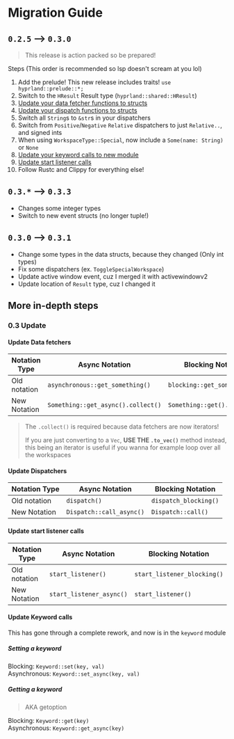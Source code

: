 # Migration Guide

## `0.2.5` ⟶ `0.3.0`
> This release is action packed so be prepared!

Steps (This order is recommended so lsp doesn't scream at you lol)
1. Add the prelude! This new release includes traits! `use hyprland::prelude::*;`
2. Switch to the `HResult` Result type (`hyprland::shared::HResult`)
3. [Update your data fetcher functions to structs](#update-data-fetchers)
4. [Update your dispatch functions to structs](#update-dispatchers)
5. Switch all `String`s to `&str`s in your dispatchers
6. Switch from `Positive`/`Negative` `Relative` dispatchers to just `Relative..`, and signed ints
7. When using `WorkspaceType::Special`, now include a `Some(name: String)` or `None`
8. [Update your keyword calls to new module](#update-keyword-calls)
9. [Update start listener calls](#update-start-listener-calls)
10. Follow Rustc and Clippy for everything else! 

## `0.3.*` ⟶ `0.3.3`
* Changes some integer types
* Switch to new event structs (no longer tuple!)

## `0.3.0` ⟶ `0.3.1`
* Change some types in the data
structs, because they changed (Only int types)
* Fix some dispatchers (ex. `ToggleSpecialWorkspace`)
* Update active window event, cuz I merged it with activewindowv2
* Update location of `Result` type, cuz I changed it

## More in-depth steps

### 0.3 Update

#### Update Data fetchers
| Notation Type | Async Notation                     | Blocking Notation           |
|---------------|------------------------------------|-----------------------------|
| Old notation  | `asynchronous::get_something()`    | `blocking::get_something()` |
| New Notation  | `Something::get_async().collect()` | `Something::get().collect()`|
> The `.collect()` is required because data fetchers are now iterators!
>
> If you are just converting to a `Vec`, **USE THE `.to_vec()`** method instead,
> this being an iterator is useful if you wanna for example loop over all the workspaces


#### Update Dispatchers

| Notation Type | Async Notation           | Blocking Notation     |
|---------------|--------------------------|-----------------------|
| Old notation  | `dispatch()`             | `dispatch_blocking()` |
| New Notation  | `Dispatch::call_async()` | `Dispatch::call()`    |

#### Update start listener calls
| Notation Type | Async Notation           | Blocking Notation           |
|---------------|--------------------------|-----------------------------|
| Old notation  | `start_listener()`       | `start_listener_blocking()` |
| New Notation  | `start_listener_async()` | `start_listener()`          |

#### Update Keyword calls
This has gone through a complete rework, and now is in the `keyword` module

##### Setting a keyword
Blocking: `Keyword::set(key, val)`<br />
Asynchronous: `Keyword::set_async(key, val)`

##### Getting a keyword 
> AKA getoption

Blocking: `Keyword::get(key)`<br />
Asynchronous: `Keyword::get_async(key)`
